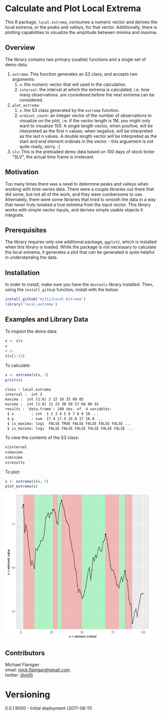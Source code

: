 # Calculate and Plot Local Extrema

This R package, `local.extrema`, consumes a numeric vector and derives the local extrema, or the peaks and valleys, for that vector.  Additionally, there is plotting capabilities to visualize the amplitude between minima and maxima.

## Overview 
The library contains two primary (usable) functions and a single set of demo data:
1. `extrema`: This function generates an S3 class, and accepts two arguments:
	1. `x`: the numeric vector that will used in the calculation.
	2. `interval`: the interval at which the extrema is calculated, i.e. how many observations. are considered before the next extrema can be considered.
2. `plot_extrema`:
	1. `x`: the S3 class generated by the `extrema` function.
	2. `ordinal_count`: an integer vector of the number of observations to visualize on the plot, i.e. if the vector length is 1M, you might only want to visualize 100.  A single length vector, when positive, will be interpreted as the first n values; when negative, will be interpreted as the last n values.  A double length vector will be interpreted as the start and end element ordinals in the vector - this arguement is not quite ready, sorry. :(
3. `slv`: This is the preloaded demo data based on 100 days of stock ticker "SLV", the actual time frame is irrelevant.

## Motivation
Too many times there was a need to determine peaks and valleys when working with time-series data.  There were a couple libraries out there that did some, but not all of the work, and they were cumbersome to use.  Alternately, there were some libraries that tried to smooth the data in a way that never truly isolated a true extrema from the input vector.  This library works with simple vector inputs, and derives simple usable objects it integrate.

## Prerequisites
The library requires only one additional package, `ggplot2`, which is installed when this library is loaded.  While the package is not necessary to calculate the local extrema, it generates a plot that can be generated is quite helpful in understanding the data.

## Installation
In order to install, make sure you have the `devtools` library installed.  Then, using the `install_github` function, install with the below:

```r
install_github('mjfii/Local-Extrema')
library('local.extrema')
```

## Examples and Library Data
To inspect the demo data:
```r
x <- slv
x
# or
slv[1:25]
```

To calculate:
```r
x <- extrema(slv, 3)
print(x)
```
```
class : local.extrema
interval :  int 3
maxima :  int [1:6] 2 22 26 33 69 85
minima :  int [1:8] 11 23 30 50 57 66 80 91
results : 'data.frame':	100 obs. of  4 variables:
 $ x        : int  1 2 3 4 5 6 7 8 9 10 ...
 $ y        : num  17.4 17.4 16.8 17 16.8 ...
 $ is_maxima: logi  FALSE TRUE FALSE FALSE FALSE FALSE ...
 $ is_minima: logi  FALSE FALSE FALSE FALSE FALSE FALSE ...
```
To view the contents of the S3 class:
```r
x$interval
x$maxima
x$minima
x$results
```

To plot:
```r
x <- extrema(slv, 5)
plot_extrema(x)
```
![SLV Ticker with an interval of 5](https://raw.githubusercontent.com/mjfii/Local-Extrema/master/images/slv_i5.png)
## Contributors

Michael Flanigan  
 email: [mick.flanigan@gmail.com](mick.flanigan@gmail.com)  
 twitter: [@mjfii](https://twitter.com/mjfii)  

# Versioning

0.0.1.9000 - Initial deployment (2017-08-11)